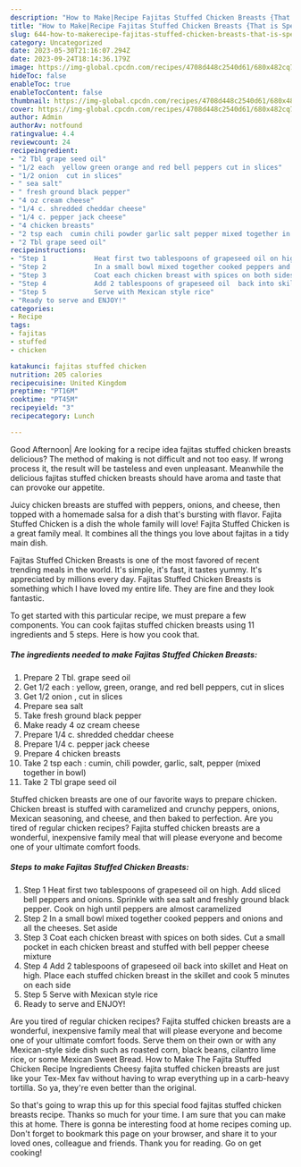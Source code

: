 ```yaml
---
description: "How to Make|Recipe Fajitas Stuffed Chicken Breasts {That is Special"
title: "How to Make|Recipe Fajitas Stuffed Chicken Breasts {That is Special"
slug: 644-how-to-makerecipe-fajitas-stuffed-chicken-breasts-that-is-special
category: Uncategorized
date: 2023-05-30T21:16:07.294Z
date: 2023-09-24T18:14:36.179Z
image: https://img-global.cpcdn.com/recipes/4708d448c2540d61/680x482cq70/fajitas-stuffed-chicken-breasts-recipe-main-photo.jpg
hideToc: false
enableToc: true
enableTocContent: false
thumbnail: https://img-global.cpcdn.com/recipes/4708d448c2540d61/680x482cq70/fajitas-stuffed-chicken-breasts-recipe-main-photo.jpg
cover: https://img-global.cpcdn.com/recipes/4708d448c2540d61/680x482cq70/fajitas-stuffed-chicken-breasts-recipe-main-photo.jpg
author: Admin
authorAv: notfound
ratingvalue: 4.4
reviewcount: 24
recipeingredient:
- "2 Tbl grape seed oil"
- "1/2 each  yellow green orange and red bell peppers cut in slices"
- "1/2 onion  cut in slices"
- " sea salt"
- " fresh ground black pepper"
- "4 oz cream cheese"
- "1/4 c. shredded cheddar cheese"
- "1/4 c. pepper jack cheese"
- "4 chicken breasts"
- "2 tsp each  cumin chili powder garlic salt pepper mixed together in bowl"
- "2 Tbl grape seed oil"
recipeinstructions:
- "Step 1            Heat first two tablespoons of grapeseed oil on high. Add sliced bell peppers and onions. Sprinkle with sea salt and freshly ground black pepper. Cook on high until peppers are almost caramelized"
- "Step 2            In a small bowl mixed together cooked peppers and onions and all the cheeses. Set aside"
- "Step 3            Coat each chicken breast with spices on both sides. Cut a small pocket in each chicken breast and stuffed with bell pepper cheese mixture"
- "Step 4            Add 2 tablespoons of grapeseed oil  back into skillet and Heat on high.  Place each stuffed chicken breast in the skillet and cook 5 minutes on each side"
- "Step 5            Serve with Mexican style rice"
- "Ready to serve and ENJOY!"
categories:
- Recipe
tags:
- fajitas
- stuffed
- chicken

katakunci: fajitas stuffed chicken 
nutrition: 205 calories
recipecuisine: United Kingdom
preptime: "PT16M"
cooktime: "PT45M"
recipeyield: "3"
recipecategory: Lunch

---
```



Good Afternoon| Are looking for a recipe idea fajitas stuffed chicken breasts delicious? The method of making is not difficult and not too easy. If wrong process it, the result will be tasteless and even unpleasant. Meanwhile the delicious fajitas stuffed chicken breasts should have aroma and taste that can provoke our appetite.





Juicy chicken breasts are stuffed with peppers, onions, and cheese, then topped with a homemade salsa for a dish that&#39;s bursting with flavor. Fajita Stuffed Chicken is a dish the whole family will love! Fajita Stuffed Chicken is a great family meal. It combines all the things you love about fajitas in a tidy main dish.

Fajitas Stuffed Chicken Breasts is one of the most favored of recent trending meals in the world. It's simple, it's fast, it tastes yummy. It's appreciated by millions every day. Fajitas Stuffed Chicken Breasts is something which I have loved my entire life. They are fine and they look fantastic.


To get started with this particular recipe, we must prepare a few components. You can cook fajitas stuffed chicken breasts using 11 ingredients and 5 steps. Here is how you cook that.

<!--inarticleads1-->

##### The ingredients needed to make Fajitas Stuffed Chicken Breasts:

1. Prepare 2 Tbl. grape seed oil
1. Get 1/2 each : yellow, green, orange, and red bell peppers, cut in slices
1. Get 1/2 onion , cut in slices
1. Prepare  sea salt
1. Take  fresh ground black pepper
1. Make ready 4 oz cream cheese
1. Prepare 1/4 c. shredded cheddar cheese
1. Prepare 1/4 c. pepper jack cheese
1. Prepare 4 chicken breasts
1. Take 2 tsp each : cumin, chili powder, garlic, salt, pepper (mixed together in bowl)
1. Take 2 Tbl grape seed oil


Stuffed chicken breasts are one of our favorite ways to prepare chicken. Chicken breast is stuffed with caramelized and crunchy peppers, onions, Mexican seasoning, and cheese, and then baked to perfection. Are you tired of regular chicken recipes? Fajita stuffed chicken breasts are a wonderful, inexpensive family meal that will please everyone and become one of your ultimate comfort foods. 

<!--inarticleads2-->

##### Steps to make Fajitas Stuffed Chicken Breasts:

1. Step 1            Heat first two tablespoons of grapeseed oil on high. Add sliced bell peppers and onions. Sprinkle with sea salt and freshly ground black pepper. Cook on high until peppers are almost caramelized
1. Step 2            In a small bowl mixed together cooked peppers and onions and all the cheeses. Set aside
1. Step 3            Coat each chicken breast with spices on both sides. Cut a small pocket in each chicken breast and stuffed with bell pepper cheese mixture
1. Step 4            Add 2 tablespoons of grapeseed oil  back into skillet and Heat on high.  Place each stuffed chicken breast in the skillet and cook 5 minutes on each side
1. Step 5            Serve with Mexican style rice
1. Ready to serve and ENJOY!

Are you tired of regular chicken recipes? Fajita stuffed chicken breasts are a wonderful, inexpensive family meal that will please everyone and become one of your ultimate comfort foods. Serve them on their own or with any Mexican-style side dish such as roasted corn, black beans, cilantro lime rice, or some Mexican Sweet Bread. How to Make The Fajita Stuffed Chicken Recipe Ingredients Cheesy fajita stuffed chicken breasts are just like your Tex-Mex fav without having to wrap everything up in a carb-heavy tortilla. So ya, they&#39;re even better than the original. 

So that's going to wrap this up for this special food fajitas stuffed chicken breasts recipe. Thanks so much for your time. I am sure that you can make this at home. There is gonna be interesting food at home recipes coming up. Don't forget to bookmark this page on your browser, and share it to your loved ones, colleague and friends. Thank you for reading. Go on get cooking!
